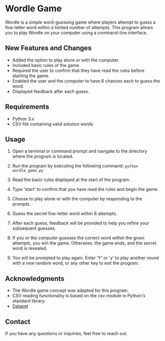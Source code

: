 # Wordle Game
Wordle is a simple word-guessing game where players attempt to guess a five-letter word within a limited number of attempts. This program allows you to play Wordle on your computer using a command-line interface.

## New Features and Changes
* Added the option to play alone or with the computer.
* Included basic rules of the game.
* Required the user to confirm that they have read the rules before starting the game.
* Enabled the user and the computer to have 6 chances each to guess the word.
* Displayed feedback after each guess.

## Requirements
* Python 3.x
* CSV file containing valid solution words 

## Usage
1. Open a terminal or command prompt and navigate to the directory where the program is located.

2. Run the program by executing the following command:
```python wordle_game.py```

4. Read the basic rules displayed at the start of the program.

5. Type 'start' to confirm that you have read the rules and begin the game.

6. Choose to play alone or with the computer by responding to the prompts.

7. Guess the secret five-letter word within 6 attempts.

8. After each guess, feedback will be provided to help you refine your subsequent guesses.

9. If you or the computer guesses the correct word within the given attempts, you win the game. Otherwise, the game ends, and the secret word is revealed.

10. You will be prompted to play again. Enter 'Y' or 'y' to play another round with a new random word, or any other key to exit the program.

## Acknowledgments
* The Wordle game concept was adapted for this program.
* CSV reading functionality is based on the csv module in Python's standard library.
* [Dataset]([https://openai.com](https://www.kaggle.com/datasets/bcruise/wordle-valid-words?select=valid_solutions.csv)https://www.kaggle.com/datasets/bcruise/wordle-valid-words?select=valid_solutions.csv)

## Contact
If you have any questions or inquiries, feel free to reach out.
